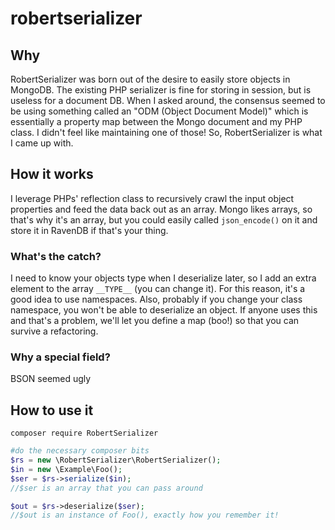 # robertserializer

## Why

RobertSerializer was born out of the desire to easily store objects in MongoDB. The existing PHP serializer is fine
for storing in session, but is useless for a document DB. When I asked around, the consensus seemed to be using something
called an "ODM (Object Document Model)" which is essentially a property map between the Mongo document and my PHP class. I
didn't feel like maintaining one of those! So, RobertSerializer is what I came up with.

## How it works

I leverage PHPs' reflection class to recursively crawl the input object properties and feed the data back out as an array.
Mongo likes arrays, so that's why it's an array, but you could easily called `json_encode()` on it and store it in RavenDB
if that's your thing. 

### What's the catch?
I need to know your objects type when I deserialize later, so I add an extra element to the array `__TYPE__` 
(you can change it). For this reason, it's a good idea to use namespaces. Also, probably if you change your class
namespace, you won't be able to deserialize an object. If anyone uses this and that's a problem, we'll let you define a
map (boo!) so that you can survive a refactoring.

### Why a special field?
BSON seemed ugly

## How to use it
`composer require RobertSerializer`

```php
#do the necessary composer bits
$rs = new \RobertSerializer\RobertSerializer();
$in = new \Example\Foo();
$ser = $rs->serialize($in);
//$ser is an array that you can pass around

$out = $rs->deserialize($ser);
//$out is an instance of Foo(), exactly how you remember it!


```
